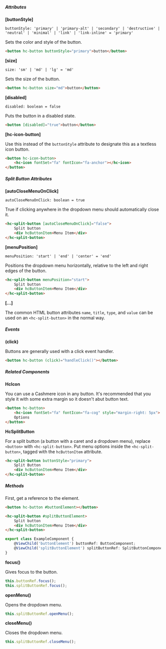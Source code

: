 ##### Attributes

**[buttonStyle]**

`buttonStyle: 'primary' | 'primary-alt' | 'secondary' | 'destructive' | 'neutral' | 'minimal' | 'link' | 'link-inline' = 'primary'`

Sets the color and style of the button.

```html
<button hc-button buttonStyle="primary">button</button>
```

**[size]**

`size: 'sm' | 'md' | 'lg' = 'md'`

Sets the size of the button.

```html
<button hc-button size="md">button</button>
```

**[disabled]**

`disabled: boolean = false`

Puts the button in a disabled state.

```html
<button [disabled]="true">button</button>
```

**[hc-icon-button]**

Use this instead of the `buttonStyle` attribute to designate this as a textless icon button.

```html
<button hc-icon-button>
    <hc-icon fontSet="fa" fontIcon="fa-anchor"></hc-icon>
</button>
```

##### Split Button Attributes

**[autoCloseMenuOnClick]**

`autoCloseMenuOnClick: boolean = true`

True if clicking anywhere in the dropdown menu should automatically close it.

```html
<hc-split-button [autoCloseMenuOnClick]="false">
    Split button
    <div hcButtonItem>Menu Item</div>
</hc-split-button>
```

**[menuPosition]**

`menuPosition: 'start' | 'end' | 'center' = 'end'`

Positions the dropdown menu horizontally, relative to the left and right edges of the button.

```html
<hc-split-button menuPosition="start">
    Split button
    <div hcButtonItem>Menu Item</div>
</hc-split-button>
```

**[...]**

The common HTML button attributes `name`, `title`, `type`, and `value` can be used on an `<hc-split-button>` in the normal way.

##### Events

**(click)**

Buttons are generally used with a click event handler.

```html
<button hc-button (click)="handleClick()"></button>
```

##### Related Components

**HcIcon**

You can use a Cashmere icon in any button. It's recommended that you style it with some extra margin so it doesn't abut button text.

```html
<button hc-button>
    <hc-icon fontSet="fa" fontIcon="fa-cog" style="margin-right: 5px">
    Options
</button>
```

**HcSplitButton**

For a split button (a button with a caret and a dropdown menu), replace `<button>` with `<hc-split-button>`. Put menu options inside the `<hc-split-button>`, tagged with the `hcButtonItem` attribute.

```html
<hc-split-button buttonStyle="primary">
    Split Button
    <div hcButtonItem>Menu Item</div>
</hc-split-button>
```

##### Methods

First, get a reference to the element.

```html
<button hc-button #buttonElement></button>

<hc-split-button #splitButtonElement>
    Split button
    <div hcButtonItem>Menu Item</div>
</hc-split-button>
```

```typescript
export class ExampleComponent {
    @ViewChild('buttonElement') buttonRef: ButtonComponent;
    @ViewChild('splitButtonElement') splitButtonRef: SplitButtonComponent;
}
```

**focus()**

Gives focus to the button.

```typescript
this.buttonRef.focus();
this.splitButtonRef.focus();
```

**openMenu()**

Opens the dropdown menu.

```typescript
this.splitButtonRef.openMenu();
```

**closeMenu()**

Closes the dropdown menu.

```typescript
this.splitButtonRef.closeMenu();
```
